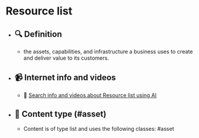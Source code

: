 # Resource list
- ## 🔍 Definition
  - the assets, capabilities, and infrastructure a business uses to create and deliver value to its customers.
- ## 📹 Internet info and videos
  - 🤖 [Search info and videos about Resource list using AI](https://www.perplexity.ai/search?q=videos+about+Resource+list:+the+assets,+capabilities,+and+infrastructure+a+business+uses+to+create+and+deliver+value+to+its+customers.
)
- ## 📰 Content type (#asset)
  - Content is of type list and uses the following classes: #asset

